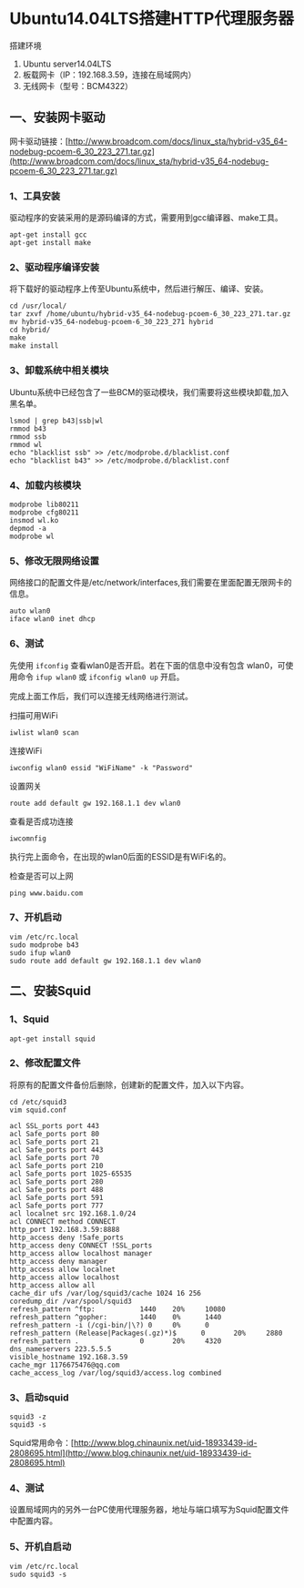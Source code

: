 # Ubuntu14.04LTS搭建HTTP代理服务器 #
搭建环境

1. Ubuntu server14.04LTS
2. 板载网卡（IP：192.168.3.59，连接在局域网内）
3. 无线网卡（型号：BCM4322）
## 一、安装网卡驱动 ##
网卡驱动链接：[http://www.broadcom.com/docs/linux_sta/hybrid-v35_64-nodebug-pcoem-6_30_223_271.tar.gz](http://www.broadcom.com/docs/linux_sta/hybrid-v35_64-nodebug-pcoem-6_30_223_271.tar.gz)
### 1、工具安装 ###
驱动程序的安装采用的是源码编译的方式，需要用到gcc编译器、make工具。

	apt-get install gcc
	apt-get install make
### 2、驱动程序编译安装 ###
将下载好的驱动程序上传至Ubuntu系统中，然后进行解压、编译、安装。

	cd /usr/local/
	tar zxvf /home/ubuntu/hybrid-v35_64-nodebug-pcoem-6_30_223_271.tar.gz
	mv hybrid-v35_64-nodebug-pcoem-6_30_223_271 hybrid
	cd hybrid/
	make
	make install
### 3、卸载系统中相关模块 ###
Ubuntu系统中已经包含了一些BCM的驱动模块，我们需要将这些模块卸载,加入黑名单。

	lsmod | grep b43|ssb|wl
	rmmod b43
	rmmod ssb
	rmmod wl
	echo "blacklist ssb" >> /etc/modprobe.d/blacklist.conf
    echo "blacklist b43" >> /etc/modprobe.d/blacklist.conf
### 4、加载内核模块 ###
	modprobe lib80211
	modprobe cfg80211
	insmod wl.ko
	depmod -a
	modprobe wl	
### 5、修改无限网络设置 ###
网络接口的配置文件是/etc/network/interfaces,我们需要在里面配置无限网卡的信息。

	auto wlan0
	iface wlan0 inet dhcp
### 6、测试 ###
先使用 `ifconfig` 查看wlan0是否开启。若在下面的信息中没有包含 wlan0，可使用命令 `ifup wlan0` 或 `ifconfig wlan0 up` 开启。

完成上面工作后，我们可以连接无线网络进行测试。

扫描可用WiFi

	iwlist wlan0 scan
连接WiFi

	iwconfig wlan0 essid "WiFiName" -k "Password"
设置网关

	route add default gw 192.168.1.1 dev wlan0
查看是否成功连接

	iwcomnfig
执行完上面命令，在出现的wlan0后面的ESSID是有WiFi名的。

检查是否可以上网

	ping www.baidu.com
### 7、开机启动 ###
	vim /etc/rc.local
	sudo modprobe b43
	sudo ifup wlan0
	sudo route add default gw 192.168.1.1 dev wlan0
## 二、安装Squid ##
### 1、Squid ###
	apt-get install squid
### 2、修改配置文件 ###
将原有的配置文件备份后删除，创建新的配置文件，加入以下内容。

	cd /etc/squid3
	vim squid.conf
	
	acl SSL_ports port 443
	acl Safe_ports port 80          
	acl Safe_ports port 21          
	acl Safe_ports port 443         
	acl Safe_ports port 70          
	acl Safe_ports port 210         
	acl Safe_ports port 1025-65535  
	acl Safe_ports port 280         
	acl Safe_ports port 488        
	acl Safe_ports port 591         
	acl Safe_ports port 777         
	acl localnet src 192.168.1.0/24
	acl CONNECT method CONNECT
	http_port 192.168.3.59:8888			
	http_access deny !Safe_ports
	http_access deny CONNECT !SSL_ports
	http_access allow localhost manager
	http_access deny manager
	http_access allow localnet
	http_access allow localhost
	http_access allow all 			
	cache_dir ufs /var/log/squid3/cache 1024 16 256
	coredump_dir /var/spool/squid3
	refresh_pattern ^ftp:           1440    20%     10080
	refresh_pattern ^gopher:        1440    0%      1440
	refresh_pattern -i (/cgi-bin/|\?) 0     0%      0
	refresh_pattern (Release|Packages(.gz)*)$      0       20%     2880
	refresh_pattern .               0       20%     4320
	dns_nameservers 223.5.5.5
	visible_hostname 192.168.3.59		
	cache_mgr 1176675476@qq.com   
	cache_access_log /var/log/squid3/access.log combined
### 3、启动squid ###
	squid3 -z
	squid3 -s
Squid常用命令：[http://www.blog.chinaunix.net/uid-18933439-id-2808695.html](http://www.blog.chinaunix.net/uid-18933439-id-2808695.html)
### 4、测试 ###
设置局域网内的另外一台PC使用代理服务器，地址与端口填写为Squid配置文件中配置内容。
### 5、开机自启动 ###
	vim /etc/rc.local
	sudo squid3 -s